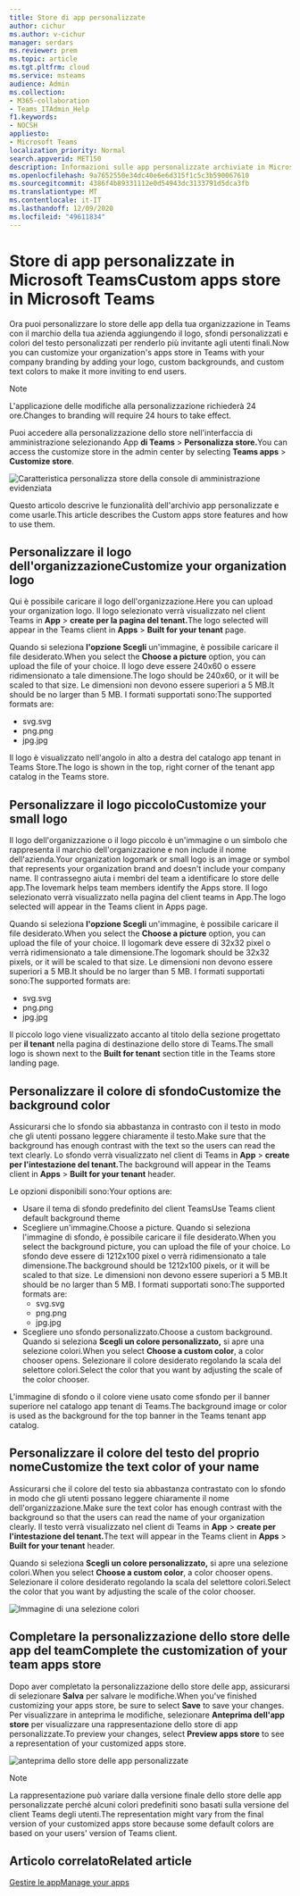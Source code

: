 ```yaml
---
title: Store di app personalizzate
author: cichur
ms.author: v-cichur
manager: serdars
ms.reviewer: prem
ms.topic: article
ms.tgt.pltfrm: cloud
ms.service: msteams
audience: Admin
ms.collection:
- M365-collaboration
- Teams_ITAdmin_Help
f1.keywords:
- NOCSH
appliesto:
- Microsoft Teams
localization_priority: Normal
search.appverid: MET150
description: Informazioni sulle app personalizzate archiviate in Microsoft Teams.
ms.openlocfilehash: 9a7652550e34dc40e6e6d315f1c5c3b590067610
ms.sourcegitcommit: 4386f4b89331112e0d54943dc3133791d5dca3fb
ms.translationtype: MT
ms.contentlocale: it-IT
ms.lasthandoff: 12/09/2020
ms.locfileid: "49611834"
---
```

# <a name="custom-apps-store-in-microsoft-teams"></a><span data-ttu-id="9dd5b-103">Store di app personalizzate in Microsoft Teams</span><span class="sxs-lookup"><span data-stu-id="9dd5b-103">Custom apps store in Microsoft Teams</span></span>

<span data-ttu-id="9dd5b-104">Ora puoi personalizzare lo store delle app della tua organizzazione in Teams con il marchio della tua azienda aggiungendo il logo, sfondi personalizzati e colori del testo personalizzati per renderlo più invitante agli utenti finali.</span><span class="sxs-lookup"><span data-stu-id="9dd5b-104">Now you can customize your organization's apps store in Teams with your company branding by adding your logo, custom backgrounds, and custom text colors to make it more inviting to end users.</span></span>

> [!Note]
> <span data-ttu-id="9dd5b-105">L'applicazione delle modifiche alla personalizzazione richiederà 24 ore.</span><span class="sxs-lookup"><span data-stu-id="9dd5b-105">Changes to branding will require 24 hours to take effect.</span></span>

<span data-ttu-id="9dd5b-106">Puoi accedere alla personalizzazione dello store nell'interfaccia di amministrazione selezionando App **di Teams**  >  **Personalizza store.**</span><span class="sxs-lookup"><span data-stu-id="9dd5b-106">You can access the customize store in the admin center by selecting **Teams apps** > **Customize store**.</span></span>

  ![Caratteristica personalizza store della console di amministrazione evidenziata](media/customize-app-store.png)

<span data-ttu-id="9dd5b-108">Questo articolo descrive le funzionalità dell'archivio app personalizzate e come usarle.</span><span class="sxs-lookup"><span data-stu-id="9dd5b-108">This article describes the Custom apps store features and how to use them.</span></span>

## <a name="customize-your-organization-logo"></a><span data-ttu-id="9dd5b-109">Personalizzare il logo dell'organizzazione</span><span class="sxs-lookup"><span data-stu-id="9dd5b-109">Customize your organization logo</span></span>

<!-- Bookmark used by Context Sensitive Help (CSH). Do not delete. -->
<span data-ttu-id="9dd5b-110"><a name="orglogo"> </a></span><span class="sxs-lookup"><span data-stu-id="9dd5b-110"><a name="orglogo"> </a></span></span>
<!-- Do not remove the bookmark link above. -->

<span data-ttu-id="9dd5b-111">Qui è possibile caricare il logo dell'organizzazione.</span><span class="sxs-lookup"><span data-stu-id="9dd5b-111">Here you can upload your organization logo.</span></span> <span data-ttu-id="9dd5b-112">Il logo selezionato verrà visualizzato nel client Teams in **App**  >  **create per la pagina del tenant.**</span><span class="sxs-lookup"><span data-stu-id="9dd5b-112">The logo selected will appear in the Teams client in **Apps** > **Built for your tenant** page.</span></span>

<span data-ttu-id="9dd5b-113">Quando si seleziona **l'opzione Scegli** un'immagine, è possibile caricare il file desiderato.</span><span class="sxs-lookup"><span data-stu-id="9dd5b-113">When you select the **Choose a picture** option, you can upload the file of your choice.</span></span> <span data-ttu-id="9dd5b-114">Il logo deve essere 240x60 o essere ridimensionato a tale dimensione.</span><span class="sxs-lookup"><span data-stu-id="9dd5b-114">The logo should be 240x60, or it will be scaled to that size.</span></span> <span data-ttu-id="9dd5b-115">Le dimensioni non devono essere superiori a 5 MB.</span><span class="sxs-lookup"><span data-stu-id="9dd5b-115">It should be no larger than 5 MB.</span></span> <span data-ttu-id="9dd5b-116">I formati supportati sono:</span><span class="sxs-lookup"><span data-stu-id="9dd5b-116">The supported formats are:</span></span>

- <span data-ttu-id="9dd5b-117">svg</span><span class="sxs-lookup"><span data-stu-id="9dd5b-117">.svg</span></span>
- <span data-ttu-id="9dd5b-118">png</span><span class="sxs-lookup"><span data-stu-id="9dd5b-118">.png</span></span>
- <span data-ttu-id="9dd5b-119">jpg</span><span class="sxs-lookup"><span data-stu-id="9dd5b-119">.jpg</span></span>

<span data-ttu-id="9dd5b-120">Il logo è visualizzato nell'angolo in alto a destra del catalogo app tenant in Teams Store.</span><span class="sxs-lookup"><span data-stu-id="9dd5b-120">The logo is shown in the top, right corner of the tenant app catalog in the Teams store.</span></span>

## <a name="customize-your-small-logo"></a><span data-ttu-id="9dd5b-121">Personalizzare il logo piccolo</span><span class="sxs-lookup"><span data-stu-id="9dd5b-121">Customize your small logo</span></span>

<!-- Bookmark used by Context Sensitive Help (CSH). Do not delete. -->
<span data-ttu-id="9dd5b-122"><a name="orglogomark"> </a></span><span class="sxs-lookup"><span data-stu-id="9dd5b-122"><a name="orglogomark"> </a></span></span>
<!-- Do not remove the bookmark link above. -->

<span data-ttu-id="9dd5b-123">Il logo dell'organizzazione o il logo piccolo è un'immagine o un simbolo che rappresenta il marchio dell'organizzazione e non include il nome dell'azienda.</span><span class="sxs-lookup"><span data-stu-id="9dd5b-123">Your organization logomark or small logo is an image or symbol that represents your organization brand and doesn't include your company name.</span></span> <span data-ttu-id="9dd5b-124">Il contrassegno aiuta i membri del team a identificare lo store delle app.</span><span class="sxs-lookup"><span data-stu-id="9dd5b-124">The lovemark helps team members identify the Apps store.</span></span> <span data-ttu-id="9dd5b-125">Il logo selezionato verrà visualizzato nella pagina del client teams in App.</span><span class="sxs-lookup"><span data-stu-id="9dd5b-125">The logo selected will appear in the Teams client in Apps page.</span></span>

<span data-ttu-id="9dd5b-126">Quando si seleziona **l'opzione Scegli** un'immagine, è possibile caricare il file desiderato.</span><span class="sxs-lookup"><span data-stu-id="9dd5b-126">When you select the **Choose a picture** option, you can upload the file of your choice.</span></span> <span data-ttu-id="9dd5b-127">Il logomark deve essere di 32x32 pixel o verrà ridimensionato a tale dimensione.</span><span class="sxs-lookup"><span data-stu-id="9dd5b-127">The logomark should be 32x32 pixels, or it will be scaled to that size.</span></span> <span data-ttu-id="9dd5b-128">Le dimensioni non devono essere superiori a 5 MB.</span><span class="sxs-lookup"><span data-stu-id="9dd5b-128">It should be no larger than 5 MB.</span></span> <span data-ttu-id="9dd5b-129">I formati supportati sono:</span><span class="sxs-lookup"><span data-stu-id="9dd5b-129">The supported formats are:</span></span>

- <span data-ttu-id="9dd5b-130">svg</span><span class="sxs-lookup"><span data-stu-id="9dd5b-130">.svg</span></span>
- <span data-ttu-id="9dd5b-131">png</span><span class="sxs-lookup"><span data-stu-id="9dd5b-131">.png</span></span>
- <span data-ttu-id="9dd5b-132">jpg</span><span class="sxs-lookup"><span data-stu-id="9dd5b-132">.jpg</span></span>

<span data-ttu-id="9dd5b-133">Il piccolo logo viene visualizzato accanto al titolo della sezione progettato per **il tenant** nella pagina di destinazione dello store di Teams.</span><span class="sxs-lookup"><span data-stu-id="9dd5b-133">The small logo is shown next to the **Built for tenant** section title in the Teams store landing page.</span></span>

## <a name="customize-the-background-color"></a><span data-ttu-id="9dd5b-134">Personalizzare il colore di sfondo</span><span class="sxs-lookup"><span data-stu-id="9dd5b-134">Customize the background color</span></span>

<!-- Bookmark used by Context Sensitive Help (CSH). Do not delete. -->
<span data-ttu-id="9dd5b-135"><a name="custombackground"> </a></span><span class="sxs-lookup"><span data-stu-id="9dd5b-135"><a name="custombackground"> </a></span></span>
<!-- Do not remove the bookmark link above. -->

<span data-ttu-id="9dd5b-136">Assicurarsi che lo sfondo sia abbastanza in contrasto con il testo in modo che gli utenti possano leggere chiaramente il testo.</span><span class="sxs-lookup"><span data-stu-id="9dd5b-136">Make sure that the background has enough contrast with the text so the users can read the text clearly.</span></span> <span data-ttu-id="9dd5b-137">Lo sfondo verrà visualizzato nel client di Teams in **App**  >  **create per l'intestazione del tenant.**</span><span class="sxs-lookup"><span data-stu-id="9dd5b-137">The background will appear in the Teams client in **Apps** > **Built for your tenant** header.</span></span>

<span data-ttu-id="9dd5b-138">Le opzioni disponibili sono:</span><span class="sxs-lookup"><span data-stu-id="9dd5b-138">Your options are:</span></span>

- <span data-ttu-id="9dd5b-139">Usare il tema di sfondo predefinito del client Teams</span><span class="sxs-lookup"><span data-stu-id="9dd5b-139">Use Teams client default background theme</span></span>
- <span data-ttu-id="9dd5b-140">Scegliere un'immagine.</span><span class="sxs-lookup"><span data-stu-id="9dd5b-140">Choose a picture.</span></span> <span data-ttu-id="9dd5b-141">Quando si seleziona l'immagine di sfondo, è possibile caricare il file desiderato.</span><span class="sxs-lookup"><span data-stu-id="9dd5b-141">When you select the background picture, you can upload the file of your choice.</span></span> <span data-ttu-id="9dd5b-142">Lo sfondo deve essere di 1212x100 pixel o verrà ridimensionato a tale dimensione.</span><span class="sxs-lookup"><span data-stu-id="9dd5b-142">The background should be 1212x100 pixels, or it will be scaled to that size.</span></span> <span data-ttu-id="9dd5b-143">Le dimensioni non devono essere superiori a 5 MB.</span><span class="sxs-lookup"><span data-stu-id="9dd5b-143">It should be no larger than 5 MB.</span></span> <span data-ttu-id="9dd5b-144">I formati supportati sono:</span><span class="sxs-lookup"><span data-stu-id="9dd5b-144">The supported formats are:</span></span>
  - <span data-ttu-id="9dd5b-145">svg</span><span class="sxs-lookup"><span data-stu-id="9dd5b-145">.svg</span></span>
  - <span data-ttu-id="9dd5b-146">png</span><span class="sxs-lookup"><span data-stu-id="9dd5b-146">.png</span></span>
  - <span data-ttu-id="9dd5b-147">jpg</span><span class="sxs-lookup"><span data-stu-id="9dd5b-147">.jpg</span></span>
- <span data-ttu-id="9dd5b-148">Scegliere uno sfondo personalizzato.</span><span class="sxs-lookup"><span data-stu-id="9dd5b-148">Choose a custom background.</span></span> <span data-ttu-id="9dd5b-149">Quando si seleziona **Scegli un colore personalizzato,** si apre una selezione colori.</span><span class="sxs-lookup"><span data-stu-id="9dd5b-149">When you select **Choose a custom color**, a color chooser opens.</span></span> <span data-ttu-id="9dd5b-150">Selezionare il colore desiderato regolando la scala del selettore colori.</span><span class="sxs-lookup"><span data-stu-id="9dd5b-150">Select the color that you want by adjusting the scale of the color chooser.</span></span>

<span data-ttu-id="9dd5b-151">L'immagine di sfondo o il colore viene usato come sfondo per il banner superiore nel catalogo app tenant di Teams.</span><span class="sxs-lookup"><span data-stu-id="9dd5b-151">The background image or color is used as the background for the top banner in the Teams tenant app catalog.</span></span>

## <a name="customize-the-text-color-of-your-name"></a><span data-ttu-id="9dd5b-152">Personalizzare il colore del testo del proprio nome</span><span class="sxs-lookup"><span data-stu-id="9dd5b-152">Customize the text color of your name</span></span>

<!-- Bookmark used by Context Sensitive Help (CSH). Do not delete. -->
<span data-ttu-id="9dd5b-153"><a name="textcolor"> </a></span><span class="sxs-lookup"><span data-stu-id="9dd5b-153"><a name="textcolor"> </a></span></span>
<!-- Do not remove the bookmark link above. -->

<span data-ttu-id="9dd5b-154">Assicurarsi che il colore del testo sia abbastanza contrastato con lo sfondo in modo che gli utenti possano leggere chiaramente il nome dell'organizzazione.</span><span class="sxs-lookup"><span data-stu-id="9dd5b-154">Make sure the text color has enough contrast with the background so that the users can read the name of your organization clearly.</span></span> <span data-ttu-id="9dd5b-155">Il testo verrà visualizzato nel client di Teams in **App**  >  **create per l'intestazione del tenant.**</span><span class="sxs-lookup"><span data-stu-id="9dd5b-155">The text will appear in the Teams client in **Apps** > **Built for your tenant** header.</span></span>

<span data-ttu-id="9dd5b-156">Quando si seleziona **Scegli un colore personalizzato,** si apre una selezione colori.</span><span class="sxs-lookup"><span data-stu-id="9dd5b-156">When you select **Choose a custom color**, a color chooser opens.</span></span> <span data-ttu-id="9dd5b-157">Selezionare il colore desiderato regolando la scala del selettore colori.</span><span class="sxs-lookup"><span data-stu-id="9dd5b-157">Select the color that you want by adjusting the scale of the color chooser.</span></span>

 ![Immagine di una selezione colori](media/choose-a-custom-color.png)

## <a name="complete-the-customization-of-your-team-apps-store"></a><span data-ttu-id="9dd5b-159">Completare la personalizzazione dello store delle app del team</span><span class="sxs-lookup"><span data-stu-id="9dd5b-159">Complete the customization of your team apps store</span></span>

<span data-ttu-id="9dd5b-160">Dopo aver completato la personalizzazione dello store delle app, assicurarsi di selezionare **Salva** per salvare le modifiche.</span><span class="sxs-lookup"><span data-stu-id="9dd5b-160">When you've finished customizing your apps store, be sure to select **Save** to save your changes.</span></span>
<span data-ttu-id="9dd5b-161">Per visualizzare in anteprima le modifiche, selezionare **Anteprima dell'app store** per visualizzare una rappresentazione dello store di app personalizzate.</span><span class="sxs-lookup"><span data-stu-id="9dd5b-161">To preview your changes, select **Preview apps store** to see a representation of your customized apps store.</span></span>

 ![anteprima dello store delle app personalizzate](media/app-store1.jpg)

> [!Note]
> <span data-ttu-id="9dd5b-163">La rappresentazione può variare dalla versione finale dello store delle app personalizzate perché alcuni colori predefiniti sono basati sulla versione del client Teams degli utenti.</span><span class="sxs-lookup"><span data-stu-id="9dd5b-163">The representation might vary from the final version of your customized apps store because some default colors are based on your users' version of Teams client.</span></span>

## <a name="related-article"></a><span data-ttu-id="9dd5b-164">Articolo correlato</span><span class="sxs-lookup"><span data-stu-id="9dd5b-164">Related article</span></span>

[<span data-ttu-id="9dd5b-165">Gestire le app</span><span class="sxs-lookup"><span data-stu-id="9dd5b-165">Manage your apps</span></span>](manage-apps.md)
